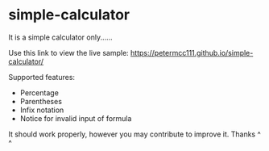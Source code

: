 # simple-calculator
It is a simple calculator only......

Use this link to view the live sample: https://petermcc111.github.io/simple-calculator/

Supported features:
- Percentage
- Parentheses
- Infix notation
- Notice for invalid input of formula

It should work properly, however you may contribute to improve it.
Thanks ^ ^
